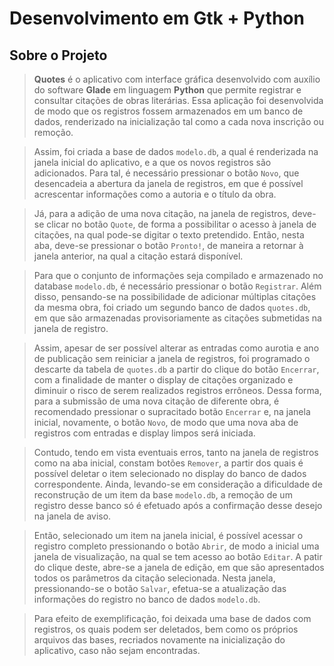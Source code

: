 # Desenvolvimento em Gtk + Python

## Sobre o Projeto

>   **Quotes** é o aplicativo com interface gráfica desenvolvido com auxílio do software **Glade** em linguagem **Python** que permite registrar e consultar citações de obras literárias. Essa aplicação foi desenvolvida de modo que os registros fossem armazenados em um banco de dados, renderizado na inicialização tal como a cada nova inscrição ou remoção.

>   Assim, foi criada a base de dados `modelo.db`, a qual é renderizada na janela inicial do aplicativo, e a que os novos registros são adicionados. Para tal, é necessário pressionar o botão `Novo`, que desencadeia a abertura da janela de registros, em que é possível acrescentar informações como a autoria e o título da obra.

>   Já, para a adição de uma nova citação, na janela de registros, deve-se clicar no botão `Quote`, de forma a possibilitar o acesso à janela de citações, na qual pode-se digitar o texto pretendido. Então, nesta aba,  deve-se pressionar o botão `Pronto!`, de maneira a retornar à janela anterior, na qual a citação estará disponível. 

>   Para que o conjunto de informações seja compilado e armazenado no database `modelo.db`, é necessário pressionar o botão `Registrar`. Além disso, pensando-se na possibilidade de adicionar múltiplas citações da mesma obra, foi criado um segundo banco de dados `quotes.db`, em que são armazenadas provisoriamente as citações submetidas na janela de registro. 

>   Assim, apesar de ser possível alterar as entradas como aurotia e ano de publicação sem reiniciar a janela de registros, foi programado o descarte da tabela de `quotes.db` a partir do clique do botão `Encerrar`, com a finalidade de manter o display de citações organizado e diminuir o risco de serem realizados registros errôneos. Dessa forma, para a submissão de uma nova citação de diferente obra, é recomendado pressionar o supracitado botão `Encerrar` e, na janela inicial, novamente, o botão `Novo`, de modo que uma nova aba de registros com entradas e display limpos será iniciada.

>   Contudo, tendo em vista eventuais erros, tanto na janela de registros como na aba inicial, constam botões `Remover`, a partir dos quais é possível deletar o item selecionado no display do banco de dados correspondente. Ainda, levando-se em consideração a dificuldade de reconstrução de um item da base `modelo.db`, a remoção de um registro desse banco só é efetuado após a confirmação desse desejo na janela de aviso.

>   Então, selecionado um item na janela inicial, é possível acessar o registro completo pressionando o botão `Abrir`, de modo a inicial uma janela de visualização, na qual se tem acesso ao botão `Editar`. A patir do clique deste, abre-se a janela de edição, em que são apresentados todos os parâmetros da citação selecionada. Nesta janela, pressionando-se o botão `Salvar`, efetua-se a atualização das informações do registro no banco de dados `modelo.db`. 

>   Para efeito de exemplificação, foi deixada uma base de dados com registros, os quais podem ser deletados, bem como os próprios arquivos das bases, recriados novamente na inicialização do aplicativo, caso não sejam encontradas.